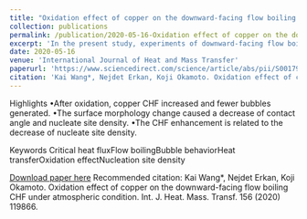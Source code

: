 ```yaml
---
title: "Oxidation effect of copper on the downward-facing flow boiling CHF under atmospheric condition"
collection: publications
permalink: /publication/2020-05-16-Oxidation effect of copper on the downward-facing flow boiling CHF under atmospheric condition
excerpt: 'In the present study, experiments of downward-facing flow boiling were conducted to investigate oxidation effects of copper under atmospheric conditions. The copper surface was polished and then put into a drying oven for a period of 1 h, 3 h and 6 h under 300°C. Compared with a bare surface, a deterioration in the heat transfer coefficient and an enhancement in critical heat flux (CHF) was found in the oxidized case for three mass flux conditions. With the mass flux increasing, the CHF enhancement ratio decreased. After oxidation, the contact angle decreased. Although many previous studies tried to explain the CHF enhancement by the change of contact angle, it was difficult to be applied in the downward-facing flow boiling. The enhancement of CHF was associated with nucleation site density (NSD) change caused by the surface morphology change during oxidation. Fewer bubbles generated on the copper surface after oxidation. The number of bubbles generated on the surface was calculated by a python code and it showed an inverse relationship with CHF, which was explained by a model. Under higher heat flux, the vapor cover area decreased, which was a result of the reduction in NSD after oxidation. Microscope images showed the decrease of the number of cavities on the surface, which was likely to be the reason for the decreasing of NSD.'
date: 2020-05-16
venue: 'International Journal of Heat and Mass Transfer'
paperurl: 'https://www.sciencedirect.com/science/article/abs/pii/S0017931020308656'
citation: 'Kai Wang*, Nejdet Erkan, Koji Okamoto. Oxidation effect of copper on the downward-facing flow boiling CHF under atmospheric condition. Int. J. Heat. Mass. Transf. 156 (2020) 119866.'
---
```

Highlights
•After oxidation, copper CHF increased and fewer bubbles generated.
•The surface morphology change caused a decrease of contact angle and nucleate site density.
•The CHF enhancement is related to the decrease of nucleate site density.

Keywords
Critical heat fluxFlow boilingBubble behaviorHeat transferOxidation effectNucleation site density

[Download paper here](https://www.sciencedirect.com/science/article/abs/pii/S0017931020308656)
Recommended citation: Kai Wang*, Nejdet Erkan, Koji Okamoto. Oxidation effect of copper on the downward-facing flow boiling CHF under atmospheric condition. Int. J. Heat. Mass. Transf. 156 (2020) 119866.